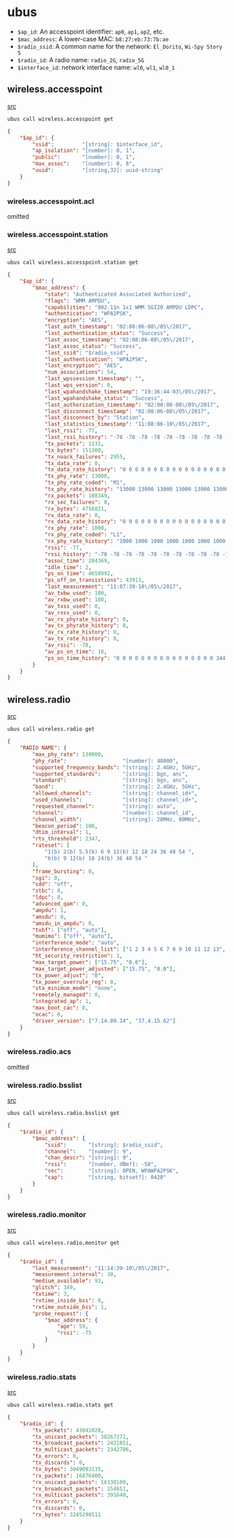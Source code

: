 # ubus

 - `$ap_id`: An accesspoint identifier: `ap0`, `ap1`, `ap2`, etc.
 - `$mac_address`: A lower-case MAC: `b8:27:eb:73:7b:ae`
 - `$radio_ssid`: A common name for the network: `El_Dorito`, `Wi-Spy Story 5`
 - `$radio_id`: A radio name: `radio_2G`, `radio_5G`
 - `$interface_id`: network interface name: `wl0`, `wl1`, `wl0_1`

## wireless.accesspoint
[src](wireless.accesspoint.get.json)

`ubus call wireless.accesspoint get`

```json
{
	"$ap_id": {
	    "ssid":         "[string]: $interface_id",
	    "ap_isolation": "[number]: 0, 1",
	    "public":       "[number]: 0, 1",
	    "max_assoc":    "[number]: 0, 8",
	    "uuid":         "[string,32]: uuid-string"
	}
}
```

### wireless.accesspoint.acl
omitted

### wireless.accesspoint.station
[src](wireless.accesspoint.station.get.json)

`ubus call wireless.accesspoint.station get`

```json
{
	"$ap_id": {
		"$mac_address": {
		    "state": "Authenticated Associated Authorized",
		    "flags": "WMM AMPDU",
		    "capabilities": "802.11n 1x1 WMM SGI20 AMPDU LDPC",
		    "authentication": "WPA2PSK",
		    "encryption": "AES",
		    "last_auth_timestamp": "02:08:06-08\/05\/2017",
		    "last_authentication_status": "Success",
		    "last_assoc_timestamp": "02:08:06-08\/05\/2017",
		    "last_assoc_status": "Success",
		    "last_ssid": "$radio_ssid",
		    "last_authentication": "WPA2PSK",
		    "last_encryption": "AES",
		    "num_associations": 54,
		    "last_wpssession_timestamp": "",
		    "last_wps_version": 0,
		    "last_wpahandshake_timestamp": "19:36:44-03\/05\/2017",
		    "last_wpahandshake_status": "Success",
		    "last_authorization_timestamp": "02:08:08-08\/05\/2017",
		    "last_disconnect_timestamp": "02:08:06-08\/05\/2017",
		    "last_disconnect_by": "Station",
		    "last_statistics_timestamp": "11:08:06-10\/05\/2017",
		    "last_rssi": -77,
		    "last_rssi_history": "-78 -78 -78 -78 -78 -78 -78 -78 -78 -78 -78 -78 -78 -78 -78 -78 -78 -79 -79 -79 -78 -78 -78 -78 -78 -78 -78 -78 -78 -78 -78 -78 -78 -78 -78 -78 -78 -78 -78 -78 -78 -78 -78 -78 -78 -78 -78 -78 -78 -77 -77 -77 -77 -77 -77 -77 -77 -79 -79 -79 -79 -79 -79 -79 -78 -78 -78 -78 -78 -78 -78 -78 -78 -78 -78 -78 -78 -78 -78 -78 -78 -78 -78 -78 -78 -78 -78 -78 -78 -78 -78 -78 -78 -78 -78 -78 -78 -78 -78 -78 -78 -78 -78 -78 -78 -78 -78 -78 -78 -78 -78 -77 -77 -77 -77 -77 -77 -77 -77 -77 ",
		    "tx_packets": 1131,
		    "tx_bytes": 151308,
		    "tx_noack_failures": 2955,
		    "tx_data_rate": 0,
		    "tx_data_rate_history": "0 0 0 0 0 0 0 0 0 0 0 0 0 0 0 0 0 0 0 0 0 0 0 0 0 0 0 0 0 0 ",
		    "tx_phy_rate": 13000,
		    "tx_phy_rate_coded": "M1",
		    "tx_phy_rate_history": "13000 13000 13000 13000 13000 13000 13000 13000 13000 13000 13000 13000 13000 13000 13000 13000 13000 13000 13000 13000 13000 13000 13000 13000 13000 13000 13000 13000 13000 13000 ",
		    "rx_packets": 108349,
		    "rx_sec_failures": 0,
		    "rx_bytes": 4756821,
		    "rx_data_rate": 0,
		    "rx_data_rate_history": "0 0 0 0 0 0 0 0 0 0 0 0 0 0 0 0 0 0 0 0 0 0 0 0 0 0 0 0 0 0 ",
		    "rx_phy_rate": 1000,
		    "rx_phy_rate_coded": "L1",
		    "rx_phy_rate_history": "1000 1000 1000 1000 1000 1000 1000 1000 1000 1000 1000 1000 1000 1000 1000 1000 1000 1000 1000 1000 1000 1000 1000 1000 1000 1000 1000 1000 1000 1000 ",
		    "rssi": -77,
		    "rssi_history": "-78 -78 -78 -78 -78 -78 -78 -78 -78 -78 -78 -78 -78 -78 -78 -78 -78 -79 -79 -79 -78 -78 -78 -78 -78 -78 -78 -78 -78 -78 ",
		    "assoc_time": 204369,
		    "idle_time": 2,
		    "ps_on_time": 4658992,
		    "ps_off_on_transistions": 43913,
		    "last_measurement": "11:07:39-10\/05\/2017",
		    "av_txbw_used": 100,
		    "av_rxbw_used": 100,
		    "av_txss_used": 0,
		    "av_rxss_used": 0,
		    "av_rx_phyrate_history": 0,
		    "av_tx_phyrate_history": 0,
		    "av_rx_rate_history": 0,
		    "av_tx_rate_history": 0,
		    "av_rssi": -78,
		    "av_ps_on_time": 18,
		    "ps_on_time_history": "0 0 0 0 0 0 0 0 0 0 0 0 0 0 0 0 344 194 0 0 0 0 0 0 0 0 0 0 0 0 "
		}
	}
}
```

## wireless.radio
[src](wireless.radio.get.json)

`ubus call wireless.radio get`

```json
{
	"RADIO NAME": {
	    "max_phy_rate": 130000,
	    "phy_rate":                  "[number]: 48000",
	    "supported_frequency_bands": "[string]: 2.4GHz, 5GHz",
	    "supported_standards":       "[string]: bgn, anc",
	    "standard":                  "[string]: bgn, anc",
	    "band":                      "[string]: 2.4GHz, 5GHz",
	    "allowed_channels":          "[string]: channel_id+",
	    "used_channels":             "[string]: channel_id+",
	    "requested_channel":         "[string]: auto",
	    "channel":                   "[number]: channel_id",
	    "channel_width": 			 "[string]: 20MHz, 80MHz",
	    "beacon_period": 100,
	    "dtim_interval": 1,
	    "rts_threshold": 2347,
	    "rateset": [
	    	"1(b) 2(b) 5.5(b) 6 9 11(b) 12 18 24 36 48 54 ",
	    	"6(b) 9 12(b) 18 24(b) 36 48 54 "
	    ],
	    "frame_bursting": 0,
	    "sgi": 0,
	    "cdd": "off",
	    "stbc": 0,
	    "ldpc": 0,
	    "advanced_qam": 0,
	    "ampdu": 1,
	    "amsdu": 0,
	    "amsdu_in_ampdu": 0,
	    "txbf": ["off", "auto"],
	    "mumimo": ["off", "auto"],
	    "interference_mode": "auto",
	    "interference_channel_list": ["1 2 3 4 5 6 7 8 9 10 11 12 13", ""],
	    "ht_security_restriction": 1,
	    "max_target_power": ["15.75", "0.0"],
	    "max_target_power_adjusted": ["15.75", "0.0"],
	    "tx_power_adjust": "0",
	    "tx_power_overrule_reg": 0,
	    "sta_minimum_mode": "none",
	    "remotely_managed": 0,
	    "integrated_ap": 1,
	    "max_boot_cac": 0,
	    "ocac": 0,
	    "driver_version": ["7.14.89.14", "37.4.15.62"]
	}
}
```

### wireless.radio.acs
omitted

### wireless.radio.bsslist
[src](wireless.radio.bsslist.get.json)

`ubus call wireless.radio.bsslist get`

```json
{
	"$radio_id": {
        "$mac_address": {
		    "ssid":       "[string]: $radio_ssid",
		    "channel":    "[number]: 9",
		    "chan_descr": "[string]: 9",
		    "rssi":       "[number, dBm?]: -58",
		    "sec":        "[string]: OPEN, WPAWPA2PSK",
		    "cap":        "[string, bitset?]: 0428"
		}
    }
}
```

### wireless.radio.monitor
[src](wireless.radio.monitor.get.json)

`ubus call wireless.radio.monitor get`

```json
{
    "$radio_id": {
        "last_measurement": "11:14:39-10\/05\/2017",
        "measurement_interval": 30,
        "medium_available": 93,
        "glitch": 349,
        "txtime": 3,
        "rxtime_inside_bss": 0,
        "rxtime_outside_bss": 1,
        "probe_request": {
            "$mac_address": {
                "age": 59,
                "rssi": -75
            }
        }
    }
}
```

### wireless.radio.stats
[src](wireless.radio.stats.get.json)

`ubus call wireless.radio.stats get`

```json
{
    "$radio_id": {
        "tx_packets": 43041028,
        "tx_unicast_packets": 38267271,
        "tx_broadcast_packets": 2431051,
        "tx_multicast_packets": 2342706,
        "tx_errors": 0,
        "tx_discards": 0,
        "tx_bytes": 3049093135,
        "rx_packets": 16876400,
        "rx_unicast_packets": 16330109,
        "rx_broadcast_packets": 154651,
        "rx_multicast_packets": 391640,
        "rx_errors": 0,
        "rx_discards": 0,
        "rx_bytes": 3245298511
    }
}
```